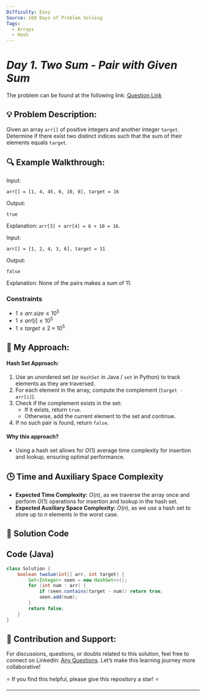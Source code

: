 ```yaml
---
Difficulty: Easy  
Source: 160 Days of Problem Solving  
Tags:
  - Arrays
  - Hash
---
```


#  _Day 1. Two Sum - Pair with Given Sum_ 

The problem can be found at the following link: [Question Link](https://www.geeksforgeeks.org/batch/gfg-160-problems/track/hashing-gfg-160/problem/key-pair5616)

## 💡 **Problem Description:**

Given an array `arr[]` of positive integers and another integer `target`. Determine if there exist two distinct indices such that the sum of their elements equals `target`.

## 🔍 **Example Walkthrough:**

Input:
```
arr[] = [1, 4, 45, 6, 10, 8], target = 16
```
Output:
```
true
```
Explanation: `arr[3] + arr[4] = 6 + 10 = 16`.

Input:
```
arr[] = [1, 2, 4, 3, 6], target = 11
```
Output:
```
false
```
Explanation: None of the pairs makes a sum of 11.

### Constraints
- $1 \leq arr.size \leq 10^5$
- $1 \leq arr[i] \leq 10^5$
- $1 \leq target \leq 2 \times 10^5$



## 🎯 **My Approach:**

#### Hash Set Approach:
1. Use an unordered set (or `HashSet` in Java / `set` in Python) to track elements as they are traversed.
2. For each element in the array, compute the complement (`target - arr[i]`).
3. Check if the complement exists in the set:
   - If it exists, return `true`.
   - Otherwise, add the current element to the set and continue.
4. If no such pair is found, return `false`.

#### Why this approach?
- Using a hash set allows for $O(1)$ average time complexity for insertion and lookup, ensuring optimal performance.

## 🕒 **Time and Auxiliary Space Complexity** 

- **Expected Time Complexity:** $O(n)$, as we traverse the array once and perform $O(1)$ operations for insertion and lookup in the hash set.
- **Expected Auxiliary Space Complexity:** $O(n)$, as we use a hash set to store up to $n$ elements in the worst case.

## 📝 **Solution Code**
## Code (Java)

```java
class Solution {
    boolean twoSum(int[] arr, int target) {
        Set<Integer> seen = new HashSet<>();
        for (int num : arr) {
            if (seen.contains(target - num)) return true;
            seen.add(num);
        }
        return false;
    }
}
```

## 🎯 **Contribution and Support:**

For discussions, questions, or doubts related to this solution, feel free to connect on LinkedIn: [Any Questions](https://www.linkedin.com/in/sanjana-yadav007). Let’s make this learning journey more collaborative!

⭐ If you find this helpful, please give this repository a star! ⭐

---
